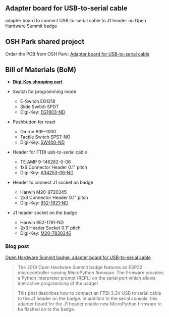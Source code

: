 ## Adapter board for USB-to-serial cable
adapter board to connect USB-to-serial cable to J1 header on Open Hardware Summit badge

## OSH Park shared project
Order the PCB from OSH Park:
[Adapter board for USB-to-serial cable](https://oshpark.com/shared_projects/39CXLX65)

## Bill of Materials (BoM)
* **[Digi-Key shopping cart](https://www.digikey.com/short/jdb477)**

* Switch for programming mode
  * E-Switch EG1218
  * Slide Switch SPDT
  * Digi-Key: [EG1903-ND](https://www.digikey.com/short/jdmjh3)

* Pushbutton for reset
  * Omron B3F-1000
  * Tactile Switch SPST-NO
  * Digi-Key: [SW400-ND](https://www.digikey.com/short/jdmjhz)

* Header for FTDI usb-to-serial cable
  * TE AMP 9-146282-0-06
  * 1x6 Connector Header 0.1" pitch
  * Digi-Key: [A34253-06-ND](https://www.digikey.com/short/jdmjhd)

* Header to connect J1 socket on badge
  * Harwin M20-9720345
  * 2x3 Connector Header 0.1" pitch
  * Digi-Key: [952-1921-ND](https://www.digikey.com/short/jdmj9p)
  
* J1 header socket on the badge
  * Harwin 952-1781-ND
  * 2x3 Header Socket  0.1" pitch
  * Digi-Key: [M20-7830346](https://www.digikey.com/short/jdbtfc)

### Blog post
[Open Hardware Summit badge: adapter board for USB-to-serial cable](http://blog.oshpark.com/2018/10/05/open-hardware-summit-badge-adapter-board-ftdi-cable/)
> The 2018 Open Hardware Summit badge features an ESP32 microcontroller running MicroPython firmware.  The firmware provides a Python interpreter prompt (REPL) on the serial port which allows interactive programming of the badge!
>
> This post describes how to connect an FTDI 3.3V USB to serial cable to the J1 header on the badge.  In addition to the serial console, this adapter board for the J1 header enable new MicroPython firmware to be flashed on to the badge.


